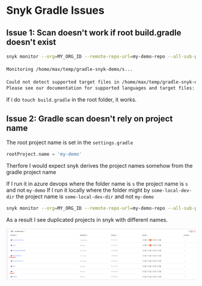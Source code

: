 # Snyk Gradle Issues


## Issue 1: Scan doesn't work if root build.gradle doesn't exist
```sh
snyk monitor --org=MY_ORG_ID --remote-repo-url=my-demo-repo --all-sub-projects

Monitoring /home/max/temp/gradle-snyk-demo/s...

Could not detect supported target files in /home/max/temp/gradle-snyk-demo/s.
Please see our documentation for supported languages and target files: https://snyk.co/udVgQ and make sure you are in the right directory.
```
If i do `touch build.gradle` in the root folder, it works.

## Issue 2: Gradle scan doesn't rely on project name

The root project name is set in the `settings.gradle`

```groovy
rootProject.name = 'my-demo'
```

Therfore I would expect snyk derives the project names somehow from the gradle project name

If I run it in azure devops where the folder name is `s` the project name is `s` and not `my-demo`
If I run it locally where the folder might by `some-local-dev-dir` the project name is `some-local-dev-dir` and not `my-demo`

```sh
snyk monitor --org=MY_ORG_ID --remote-repo-url=my-demo-repo --all-sub-projects
```

As a result I see duplicated projects in snyk with different names.

![snykgradle.png](./snykgradle.png)
